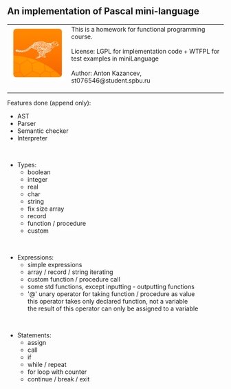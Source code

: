 <!DOCTYPE html>
<html>
<body>

<h2>An implementation of Pascal mini-language</h2>

<table>
    <tr style="vertical-align:top">
        <td width="128">
        <img src="logo.png" width="128" >
        </td>
        <td>
        This is a homework for functional programming course.
        <br><br>
        License: LGPL for implementation code + WTFPL for test examples in miniLanguage
        <br><br>
        Author: Anton Kazancev, st076546@student.spbu.ru
        <br><br>
    </tr>
</table>

Features done (append only):
<br>
<ul>
    <li>AST</li>
    <li>Parser</li>
    <li>Semantic checker</li>
    <li>Interpreter</li>
</ul>
<br>
<ul>
    <li>
        Types:
        <ul>
            <li>boolean</li>
            <li>integer</li>
            <li>real</li>
            <li>char</li>
            <li>string</li>
            <li>fix size array</li>
            <li>record</li>
            <li>function / procedure</li>
            <li>custom</li>
        </ul>
    </li>
</ul>
<br>
<ul>
    <li>
        Expressions:
        <ul>
            <li>simple expressions</li>
            <li>array / record / string iterating</li>
            <li>custom function / procedure call</li>
            <li>some std functions, except inputting - outputting functions</li>
            <li>'@' unary operator for taking function / procedure as value
                <br>
                this operator takes only declared function, not a variable
                <br>
                the result of this operator can only be assigned to a variable        
            </li>
        </ul>
    </li>
</ul>
<br>
<ul>
    <li>
        Statements:
        <ul>
            <li>assign</li>
            <li>call</li>
            <li>if</li>
            <li>while / repeat</li>
            <li>for loop with counter</li>
            <li>continue / break / exit</li>
        </ul>
    </li>
</ul>
</td>

</body>
</html>
